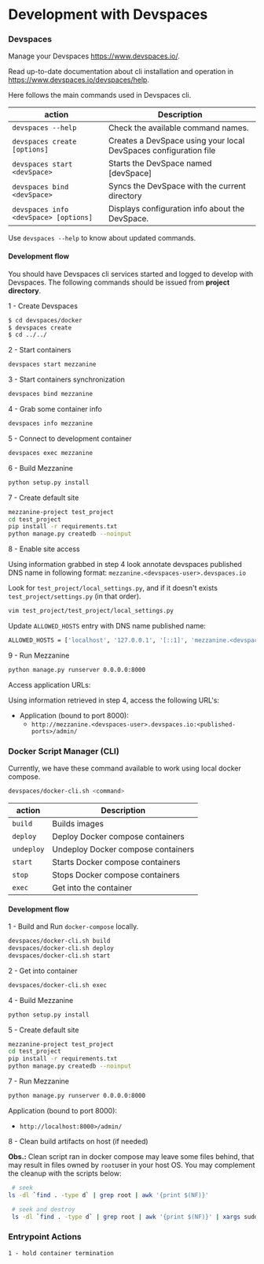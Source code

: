 # Development with Devspaces

### Devspaces 

Manage your Devspaces https://www.devspaces.io/.

Read up-to-date documentation about cli installation and operation in https://www.devspaces.io/devspaces/help.

Here follows the main commands used in Devspaces cli. 

|action   |Description                                                                                   |
|---------|----------------------------------------------------------------------------------------------|
|`devspaces --help`                    |Check the available command names.                               |
|`devspaces create [options]`          |Creates a DevSpace using your local DevSpaces configuration file |
|`devspaces start <devSpace>`          |Starts the DevSpace named \[devSpace\]                           |
|`devspaces bind <devSpace>`           |Syncs the DevSpace with the current directory                    |
|`devspaces info <devSpace> [options]` |Displays configuration info about the DevSpace.                  |

Use `devspaces --help` to know about updated commands.

#### Development flow

You should have Devspaces cli services started and logged to develop with Devspaces.
The following commands should be issued from **project directory**.

1 - Create Devspaces

```bash
$ cd devspaces/docker
$ devspaces create
$ cd ../../

```

2 - Start containers

```bash
devspaces start mezzanine
```

3 - Start containers synchronization

```bash
devspaces bind mezzanine
```

4 - Grab some container info

```bash
devspaces info mezzanine
```

5 - Connect to development container

```bash
devspaces exec mezzanine
```

6 - Build Mezzanine

```bash
python setup.py install
```

7 - Create default site

```bash
mezzanine-project test_project
cd test_project
pip install -r requirements.txt
python manage.py createdb --noinput
```

8 - Enable site access

Using information grabbed in step 4 look annotate devspaces published DNS name in following format:
  `mezzanine.<devspaces-user>.devspaces.io`

Look for `test_project/local_settings.py`, and if it doesn't exists `test_project/settings.py` (in that order).

```bash
vim test_project/test_project/local_settings.py
```

Update `ALLOWED_HOSTS` entry with DNS name published name:

```bash
ALLOWED_HOSTS = ['localhost', '127.0.0.1', '[::1]', 'mezzanine.<devspaces-user>.devspaces.io']
```

9 - Run Mezzanine

```bash
python manage.py runserver 0.0.0.0:8000
```

Access application URLs:

Using information retrieved in step 4, access the following URL's:

* Application (bound to port 8000):
  * `http://mezzanine.<devspaces-user>.devspaces.io:<published-ports>/admin/`

### Docker Script Manager (CLI)

Currently, we have these command available to work using local docker compose.

```bash
devspaces/docker-cli.sh <command>
```

|action    |Description                                                               |
|----------|--------------------------------------------------------------------------|
|`build`   |Builds images                                                             |
|`deploy`  |Deploy Docker compose containers                                          |
|`undeploy`|Undeploy Docker compose containers                                        |
|`start`   |Starts Docker compose containers                                          |
|`stop`    |Stops Docker compose containers                                           |
|`exec`    |Get into the container                                                    |

#### Development flow

1 - Build and Run `docker-compose` locally.

```bash
devspaces/docker-cli.sh build
devspaces/docker-cli.sh deploy
devspaces/docker-cli.sh start
```

2 - Get into container

```bash
devspaces/docker-cli.sh exec
```

4 - Build Mezzanine

```bash
python setup.py install
```

5 - Create default site

```bash
mezzanine-project test_project
cd test_project
pip install -r requirements.txt
python manage.py createdb --noinput
```

7 - Run Mezzanine

```bash
python manage.py runserver 0.0.0.0:8000
```

Application (bound to port 8000):
  * `http://localhost:8000>/admin/`

8 - Clean build artifacts on host (if needed)

**Obs.:** Clean script ran in docker compose may leave some files behind, that may result in files owned by `root`user in your host OS.
You may complement the cleanup with the scripts below:

```bash
 # seek
ls -dl `find . -type d` | grep root | awk '{print $(NF)}'

 # seek and destroy
 ls -dl `find . -type d` | grep root | awk '{print $(NF)}' | xargs sudo rm -rf
```

### Entrypoint Actions

    1 - hold container termination
